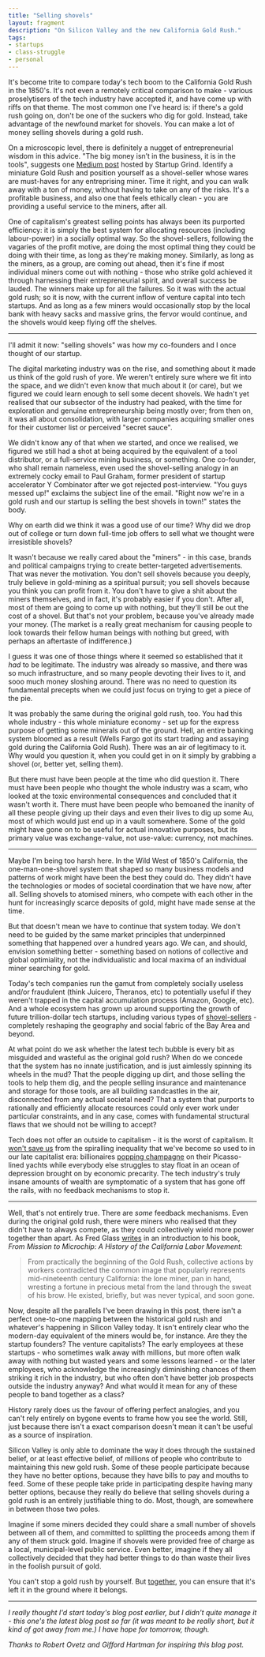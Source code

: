 ```yaml
---
title: "Selling shovels"
layout: fragment
description: "On Silicon Valley and the new California Gold Rush."
tags:
- startups
- class-struggle
- personal
---
```


It's become trite to compare today's tech boom to the California Gold Rush in the 1850's. It's not even a remotely critical comparison to make - various proselytisers of the tech industry have accepted it, and have come up with riffs on that theme. The most common one I've heard is: if there's a gold rush going on, don't be one of the suckers who dig for gold. Instead, take advantage of the newfound market for shovels. You can make a lot of money selling shovels during a gold rush.

On a microscopic level, there is definitely a nugget of entrepreneurial wisdom in this advice. "The big money isn’t in the business, it is in the tools", suggests one [Medium post](https://medium.com/startup-grind/dont-mine-for-gold-when-you-can-sell-shovels-7ad6bc145542) hosted by Startup Grind. Identify a miniature Gold Rush and position yourself as a shovel-seller whose wares are must-haves for any entreprising miner. Time it right, and you can walk away with a ton of money, without having to take on any of the risks. It's a profitable business, and also one that feels ethically clean - you are providing a useful service to the miners, after all.

One of capitalism's greatest selling points has always been its purported efficiency: it is simply the best system for allocating resources (including labour-power) in a socially optimal way. So the shovel-sellers, following the vagaries of the profit motive, are doing the most optimal thing they could be doing with their time, as long as they're making money. Similarly, as long as the miners, as a group, are coming out ahead, then it's fine if most individual miners come out with nothing - those who strike gold achieved it through harnessing their entrepreneurial spirit, and overall success be lauded. The winners make up for all the failures. So it was with the actual gold rush; so it is now, with the current inflow of venture capital into tech startups. And as long as a few miners would occasionally stop by the local bank with heavy sacks and massive grins, the fervor would continue, and the shovels would keep flying off the shelves.

***

I'll admit it now: "selling shovels" was how my co-founders and I once thought of our startup.

The digital marketing industry was on the rise, and something about it made us think of the gold rush of yore. We weren't entirely sure where we fit into the space, and we didn't even know that much about it (or care), but we figured we could learn enough to sell some decent shovels. We hadn't yet realised that our subsector of the industry had peaked, with the time for exploration and genuine entrepreneurship being mostly over; from then on, it was all about consolidation, with larger companies acquiring smaller ones for their customer list or perceived "secret sauce".

We didn't know any of that when we started, and once we realised, we figured we still had a shot at being acquired by the equivalent of a tool distributor, or a full-service mining business, or something. One co-founder, who shall remain nameless, even used the shovel-selling analogy in an extremely cocky email to Paul Graham, former president of startup accelerator Y Combinator after we got rejected post-interview. "You guys messed up!" exclaims the subject line of the email. "Right now we're in a gold rush and our startup is selling the best shovels in town!" states the body.

Why on earth did we think it was a good use of our time? Why did we drop out of college or turn down full-time job offers to sell what we thought were irresistible shovels?

It wasn't because we really cared about the "miners" - in this case, brands and political campaigns trying to create better-targeted advertisements. That was never the motivation. You don't sell shovels because you deeply, truly believe in gold-mining as a spiritual pursuit; you sell shovels because you think you can profit from it. You don't have to give a shit about the miners themselves, and in fact, it's probably easier if you don't. After all, most of them are going to come up with nothing, but they'll still be out the cost of a shovel. But that's not your problem, because you've already made your money. (The market is a really great mechanism for causing people to look towards their fellow human beings with nothing but greed, with perhaps an aftertaste of indifference.)

I guess it was one of those things where it seemed so established that it _had_ to be legitimate. The industry was already so massive, and there was so much infrastructure, and so many people devoting their lives to it, and sooo much money sloshing around. There was no need to question its fundamental precepts when we could just focus on trying to get a piece of the pie.

It was probably the same during the original gold rush, too. You had this whole industry - this whole miniature economy - set up for the express purpose of getting some minerals out of the ground. Hell, an entire banking system bloomed as a result (Wells Fargo got its start trading and assaying gold during the California Gold Rush). There was an air of legitimacy to it. Why would you question it, when you could get in on it simply by grabbing a shovel (or, better yet, selling them).

But there must have been people at the time who did question it. There must have been people who thought the whole industry was a scam, who looked at the toxic environmental consequences and concluded that it wasn't worth it. There must have been people who bemoaned the inanity of all these people giving up their days and even their lives to dig up some Au, most of which would just end up in a vault somewhere. Some of the gold might have gone on to be useful for actual innovative purposes, but its primary value was exchange-value, not use-value: currency, not machines.

***

Maybe I'm being too harsh here. In the Wild West of 1850's California, the one-man-one-shovel system that shaped so many business models and patterns of work might have been the best they could do. They didn't have the technologies or modes of societal coordination that we have now, after all. Selling shovels to atomised miners, who compete with each other in the hunt for increasingly scarce deposits of gold, might have made sense at the time.

But that doesn't mean we have to continue that system today. We don't need to be guided by the same market principles that underpinned something that happened over a hundred years ago. We can, and should, envision something better - something based on notions of collective and global optimiality, not the individualistic and local maxima of an individual miner searching for gold.

Today's tech companies run the gamut from completely socially useless and/or fraudulent (think Juicero, Theranos, etc) to potentially useful if they weren't trapped in the capital accumulation process (Amazon, Google, etc). And a whole ecosystem has grown up around supporting the growth of future trillion-dollar tech startups, including various types of [shovel-sellers](https://startupsunplugged.com/startup-data/selling-shovels-in-the-new-gold-rush/) - completely reshaping the geography and social fabric of the Bay Area and beyond.

At what point do we ask whether the latest tech bubble is every bit as misguided and wasteful as the original gold rush? When do we concede that the system has no innate justification, and is just aimlessly spinning its wheels in the mud? That the people digging up dirt, and those selling the tools to help them dig, and the people selling insurance and maintenance and storage for those tools, are all building sandcastles in the air, disconnected from any actual societal need? That a system that purports to rationally and efficiently allocate resources could only ever work under particular constraints, and in any case, comes with fundamental structural flaws that we should not be willing to accept?

Tech does not offer an outside to capitalism - it is the worst of capitalism. It [won't save us](https://www.lilcomrade.com/product/tech-won-t-save-us-tote-bag) from the spiralling inequality that we've become so used to in our late capitalist era: billionaires [popping champagne](https://www.bloomberg.com/news/articles/2019-02-03/art-on-the-superyachts-beware-of-wine-corks-and-unruly-children) on their Picasso-lined yachts while everybody else struggles to stay float in an ocean of depression brought on by economic precarity. The tech industry's truly insane amounts of wealth are symptomatic of a system that has gone off the rails, with no feedback mechanisms to stop it.

***

Well, that's not entirely true. There are _some_ feedback mechanisms. Even during the original gold rush, there were miners who realised that they didn't have to always compete, as they could collectively wield more power together than apart. As Fred Glass [writes](https://calaborfed.org/california-history/first_stirrings_of_the_labor_movement_gold_rush_san_francisco/) in an introduction to his book, _From Mission to Microchip: A History of the California Labor Movement_:

> From practically the beginning of the Gold Rush, collective actions by workers contradicted the common image that popularly represents mid-nineteenth century California: the lone miner, pan in hand, wresting a fortune in precious metal from the land through the sweat of his brow. He existed, briefly, but was never typical, and soon gone.

Now, despite all the parallels I've been drawing in this post, there isn't a perfect one-to-one mapping between the historical gold rush and whatever's happening in Silicon Valley today. It isn't entirely clear who the modern-day equivalent of the miners would be, for instance. Are they the startup founders? The venture capitalists? The early employees at these startups - who sometimes walk away with millions, but more often walk away with nothing but wasted years and some lessons learned - or the later employees, who acknowledge the increasingly diminishing chances of them striking it rich in the industry, but who often don't have better job prospects outside the industry anyway? And what would it mean for any of these people to band together as a class?

History rarely does us the favour of offering perfect analogies, and you can't rely entirely on bygone events to frame how you see the world. Still, just because there isn't a exact comparison doesn't mean it can't be useful as a source of inspiration.

Silicon Valley is only able to dominate the way it does through the sustained belief, or at least effective belief, of millions of people who contribute to maintaining this new gold rush. Some of these people participate because they have no better options, because they have bills to pay and mouths to feed. Some of these people take pride in participating despite having many better options, because they really do believe that selling shovels during a gold rush is an entirely justifiable thing to do. Most, though, are somewhere in between those two poles.

Imagine if some miners decided they could share a small number of shovels between all of them, and committed to splitting the proceeds among them if any of them struck gold. Imagine if shovels were provided free of charge as a local, municipal-level public service. Even better, imagine if they all collectively decided that they had better things to do than waste their lives in the foolish pursuit of gold.

You can't stop a gold rush by yourself. But [together](/posts/fragments-10), you can ensure that it's left it in the ground where it belongs.

***

_I really thought I'd start today's blog post earlier, but I didn't quite manage it - this one's the latest blog post so far (it was meant to be really short, but it kind of got away from me.) I have hope for tomorrow, though._

_Thanks to Robert Ovetz and Gifford Hartman for inspiring this blog post._
